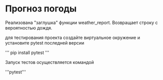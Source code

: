 # Прогноз погоды

Реализована "заглушка" функции weather_report. Возвращает строку с вероятностью дождя.

для тестирования проекта создайте виртуальное окружение и установите pytest последней версии

'''
pip install pytest
'''

Запуск тестов осуществляется командой 

'''pytest'''